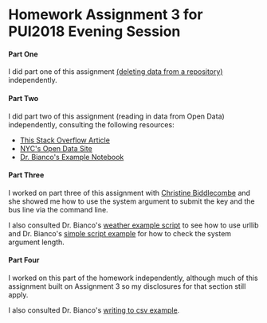 # Homework Assignment 3 for PUI2018 Evening Session

#### Part One
I did part one of this assignment [(deleting data from a repository)](https://github.com/tharma3/PUI2018_mrn291/blob/master/HW3_mrn291/Lab3_mrn291/README.md) independently.

#### Part Two
I did part two of this assignment (reading in data from Open Data) independently, consulting the following resources:

 - [This Stack Overflow Article](https://stackoverflow.com/questions/27472548/pandas-scatter-plotting-datetime)
 - [NYC's Open Data Site](https://opendata.cityofnewyork.us/data/)
 - [Dr. Bianco's Example Notebook](https://github.com/fedhere/PUI2018_fb55/blob/master/HW3_fb55/Assignment2_example.ipynb)

#### Part Three
I worked on part three of this assignment with [Christine Biddlecombe](mailto:cb4421@nyu.edu) and she showed me how to use the system argument to submit the key and the bus line via the command line.

I also consulted Dr. Bianco's [weather example script](https://github.com/fedhere/PUI2018_fb55/blob/master/Lab3_fb55/APIreadingJson.ipynb) to see how to use urllib and Dr. Bianco's [simple script example](https://github.com/fedhere/PUI2018_fb55/blob/master/Lab3_fb55/aSimplePythonScript.py) for how to check the system argument length.

#### Part Four
I worked on this part of the homework independently, although much of this assignment built on Assignment 3 so my disclosures for that section still apply.

I also consulted Dr. Bianco's [writing to csv example](https://github.com/fedhere/PUI2018_fb55/blob/master/Lab3_fb55/aSimplePythonThatWritesToCSV.py).
